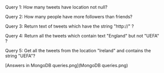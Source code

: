 Query 1: How many tweets have location not null?

Query 2: How many people have more followers than friends?

Query 3: Return text of tweets which have the string "http://" ?

Query 4: Return all the tweets which contain text "England" but not "UEFA" ?

Query 5: Get all the tweets from the location "Ireland" and contains the string "UEFA"?

[Answers in MongoDB queries.png](MongoDB queries.png)
